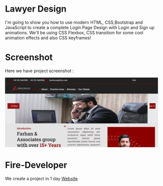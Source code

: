 # Lawyer Design 
I'm going to show you how to use modern HTML, CSS,Bootstrap and JavaScript to create a complete Login Page Design with Login and Sign up animations. We'll be using CSS Flexbox, CSS  transition for some cool animation effects and also CSS keyframes!

# Screenshot
Here we have project screenshot :

![screenshot](screenshot.jpg) 

# Fire-Developer

We create a project in 1 day <a href="nomitube.com" target="_blank">Website</a>  
